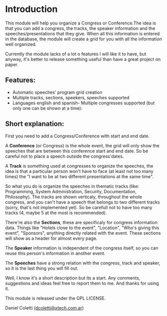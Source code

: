 # Introduction

This module will help you organize a Congress or Conference.The idea is that you can add a congress, the tracks, the speaker information and the speeches\/presentations that they give. When all this information is entered in the database, the module will create a grid for you with all the information well organized.

Currently the module lacks of a lot o features I will like it to have, but anyway, it's better to release something useful than have a great project on paper.

## Features:

* Automatic speeches' program grid creation
* Multiple tracks, sections, speekers, speeches supported
* Languages english and spanish- Multiple congresses supported \(but only one can be shown at a time\):

## Short explanation:

First you need to add a Congress\/Conference with start and end date.

A **Conference** \(or Congress\) is the whole event, the grid will only show the speeches that are between this conference start and end date. So be careful not to place a speech outside the congress'dates.

A **Track** is something used at congresses to organize the speeches, the idea is that a particular person won't have to face \(at least not too many times\) the "I want to be at two different presentations at the same time".

So what you do is organize the speeches in thematic tracks \(like: Programming, System Administration, Security, Documentation, Philosophy\). The tracks are shown verticaly, throughout the whole congress, and you can't have a speech that belongs to two different tracks \(sorry, that's not implemented yet\). So be carefull not to have too many tracks \(4, maybe 5 at the most is recommended\).

There're also the **Sections**, these are specificaly for congress information data. Things like "Hotels close to the event", "Location", "Who's giving this event", "Sponsors", anything directly related with the event. These sections will show as a header for almost every page.

The **Speaker** information is independent of the congress itself, so you can reuse this person's information in another event.

The **Speeches** have a strong relation with the congress, track and speaker, so it is the last thing you will fill out.

Well, I know it's a short description but its a start. Any comments, suggestions and ideas feel free to report them to me. And thanks for using it.

This module is released under the GPL LICENSE.

Daniel Coletti \(dcoletti@xtech.com.ar\)

